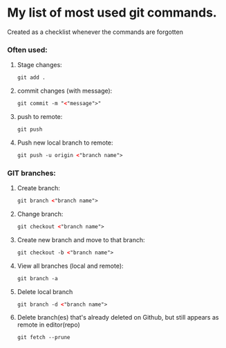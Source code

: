 # My list of most used git commands. 
Created as a checklist whenever the commands are forgotten 

### Often used:
<ol>
 <li>Stage changes:</li>
  
  ```HTML
  git add . 
  ```
  
  <li>commit changes (with message):</li>

  ```HTML
  git commit -m "<"message">"
  ```

  <li>push to remote:</li>

   ```HTML
   git push
   ```

<li>Push new local branch to remote:</li>

   ```HTML
   git push -u origin <"branch name">
   ```
</ol>


### GIT branches:
<ol>
  <li>Create branch:</li>

   ```HTML
  git branch <"branch name">
  ```

  <li>Change branch:</li>

   ```HTML
  git checkout <"branch name">
  ```

  <li>Create new branch and move to that branch:</li>

   ```HTML
  git checkout -b <"branch name">
  ```

  <li>View all branches (local and remote):</li>

   ```HTML
  git branch -a
  ```

  <li>Delete local branch</li>
  
  ```HTML
  git branch -d <"branch name"> 
  ```
  
  <li>Delete branch(es) that's already deleted on Github, but still appears as remote in editor(repo)</li>

  ```HTML
  git fetch --prune
  ```
</ol>
